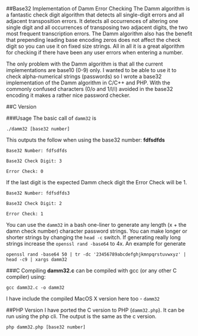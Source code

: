 ##Base32 Implementation of Damm Error Checking 
The Damm algorithm is a fantastic check digit algorithm that detects all single-digit errors and all adjacent transposition errors. It detects all occurrences of altering one single digit and all occurrences of transposing two adjacent digits, the two most frequent transcription errors. The Damm algorithm also has the benefit that prepending leading base encoding zeros does not affect the check digit so you can use it on fixed size strings. All in all it is a great algorithm for checking if there have been any user errors when entering a number.

The only problem with the Damm algorithm is that all the current implementations are base10 (0-9) only. I wanted to be able to use it to check alpha-numerical strings (passwords) so I wrote a base32 implementation of the Damm algorithm in C/C++ and PHP. With the commonly confused characters (0/o and 1/l/i) avoided in the base32 encoding it makes a rather nice password checker.

##C Version

###Usage
The basic call of `damm32` is

`./damm32 [base32 number]`

This outputs the follow when using the base32 number: **fdfsdfds**

`Base32 Number: fdfsdfds`

`Base32 Check Digit: 3`

`Error Check: 0`

If the last digit is the expected Damm check digit the Error Check will be 1.

`Base32 Number: fdfsdfds3`

`Base32 Check Digit: 2`

`Error Check: 1`

You can use the `damm32` in a bash one-liner to generate any length (x + the damn check number) character password strings. You can make longer or shorter strings by changing the `head -c` switch. If generating really long strings increase the `openssl rand -base64` to 4x. An example for generate 

`openssl rand -base64 50 | tr -dc '23456789abcdefghjkmnpqrstuvwxyz' | head -c9 | xargs damm32`

###C Compiling
**damm32.c** can be compiled with gcc (or any other C compiler) using:

`gcc damm32.c -o damm32`

I have include the compiled MacOS X version here too - `damm32`

##PHP Version
I have ported the C version to PHP (`damm32.php`). It can be run using the php cli. The output is the same as the c version.

`php damm32.php [base32 number]`